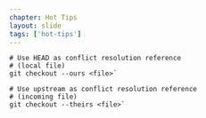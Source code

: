 ```yaml
---
chapter: Hot Tips
layout: slide
tags: ['hot-tips']
---
```


	# Use HEAD as conflict resolution reference
	# (local file)
	git checkout --ours <file>`

	# Use upstream as conflict resolution reference
	# (incoming file)
	git checkout --theirs <file>` 
 

 